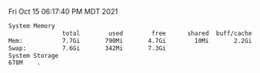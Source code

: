 Fri Oct 15 06:17:40 PM MDT 2021
```bash
System Memory
               total        used        free      shared  buff/cache   available
Mem:           7.7Gi       790Mi       4.7Gi        10Mi       2.2Gi       6.5Gi
Swap:          7.6Gi       342Mi       7.3Gi
System Storage
678M	.
```
